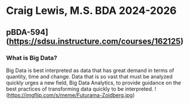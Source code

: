 # Craig Lewis, M.S. BDA 2024-2026
## pBDA-594](https://sdsu.instructure.com/courses/162125)

### What is Big Data?
  Big Data is best interpreted as data that has great demand in terms of quantity, time and change. Data that is so vast that must be analyzed quickly urges a new field, Big Data Analytics, to provide guidance on the best practices of transforming data quickly to be interpreted.
  !(https://imgflip.com/s/meme/Futurama-Zoidberg.jpg)
